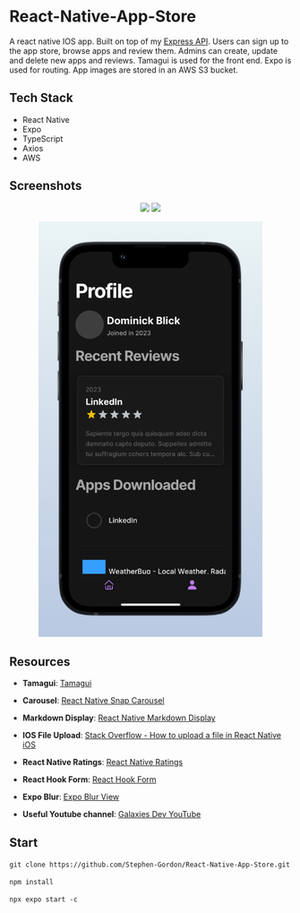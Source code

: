 ﻿# React-Native-App-Store

A react native IOS app. Built on top of my [Express API](https://github.com/Stephen-Gordon/App-Store-Express-API). 
Users can sign up to the app store, browse apps and review them. Admins can create, update and delete new apps and reviews.
Tamagui is used for the front end. Expo is used for routing. App images are stored in an AWS S3 bucket.

## Tech Stack
- React Native
- Expo
- TypeScript
- Axios
- AWS

<h2>Screenshots</h2>
<p align="center">
  <img src="./src/assets/screenshots/frame1.png" width="400" />
  <img src="./src/assets/screenshots/frame3.png" width="400" />
</p>

<p align="center">
  <img src="./src/assets/screenshots/frame2.png" width="400" />
</p>



## Resources
- **Tamagui**: [Tamagui](https://tamagui.dev/docs/intro/installation)

- **Carousel**: [React Native Snap Carousel](https://github.com/meliorence/react-native-snap-carousel)

- **Markdown Display**: [React Native Markdown Display](https://www.npmjs.com/package/react-native-markdown-display)

- **IOS File Upload**: [Stack Overflow - How to upload a file in React Native iOS](https://stackoverflow.com/questions/69999278/how-to-upload-a-file-in-react-native-ios)

- **React Native Ratings**: [React Native Ratings](https://www.npmjs.com/package/react-native-ratings)

- **React Hook Form**: [React Hook Form](https://www.react-hook-form.com/)

- **Expo Blur**: [Expo Blur View](https://docs.expo.dev/versions/latest/sdk/blur-view/)

- **Useful Youtube channel**: [Galaxies Dev YouTube](https://www.youtube.com/@galaxies_dev)

## Start
`git clone https://github.com/Stephen-Gordon/React-Native-App-Store.git`

`npm install`

`npx expo start -c`   
